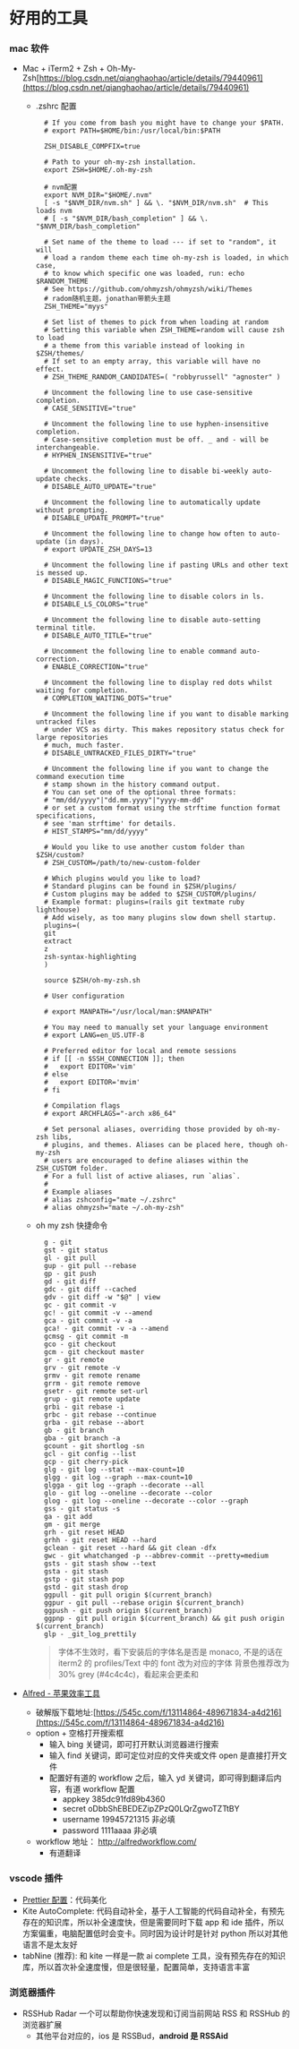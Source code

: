 # 好用的工具

### mac 软件

- Mac + iTerm2 + Zsh + Oh-My-Zsh[https://blog.csdn.net/qianghaohao/article/details/79440961](https://blog.csdn.net/qianghaohao/article/details/79440961)

  - .zshrc 配置

    ```
      # If you come from bash you might have to change your $PATH.
      # export PATH=$HOME/bin:/usr/local/bin:$PATH

      ZSH_DISABLE_COMPFIX=true

      # Path to your oh-my-zsh installation.
      export ZSH=$HOME/.oh-my-zsh

      # nvm配置
      export NVM_DIR="$HOME/.nvm"
      [ -s "$NVM_DIR/nvm.sh" ] && \. "$NVM_DIR/nvm.sh"  # This loads nvm
      # [ -s "$NVM_DIR/bash_completion" ] && \. "$NVM_DIR/bash_completion"

      # Set name of the theme to load --- if set to "random", it will
      # load a random theme each time oh-my-zsh is loaded, in which case,
      # to know which specific one was loaded, run: echo $RANDOM_THEME
      # See https://github.com/ohmyzsh/ohmyzsh/wiki/Themes
      # radom随机主题，jonathan带箭头主题
      ZSH_THEME="myys"

      # Set list of themes to pick from when loading at random
      # Setting this variable when ZSH_THEME=random will cause zsh to load
      # a theme from this variable instead of looking in $ZSH/themes/
      # If set to an empty array, this variable will have no effect.
      # ZSH_THEME_RANDOM_CANDIDATES=( "robbyrussell" "agnoster" )

      # Uncomment the following line to use case-sensitive completion.
      # CASE_SENSITIVE="true"

      # Uncomment the following line to use hyphen-insensitive completion.
      # Case-sensitive completion must be off. _ and - will be interchangeable.
      # HYPHEN_INSENSITIVE="true"

      # Uncomment the following line to disable bi-weekly auto-update checks.
      # DISABLE_AUTO_UPDATE="true"

      # Uncomment the following line to automatically update without prompting.
      # DISABLE_UPDATE_PROMPT="true"

      # Uncomment the following line to change how often to auto-update (in days).
      # export UPDATE_ZSH_DAYS=13

      # Uncomment the following line if pasting URLs and other text is messed up.
      # DISABLE_MAGIC_FUNCTIONS="true"

      # Uncomment the following line to disable colors in ls.
      # DISABLE_LS_COLORS="true"

      # Uncomment the following line to disable auto-setting terminal title.
      # DISABLE_AUTO_TITLE="true"

      # Uncomment the following line to enable command auto-correction.
      # ENABLE_CORRECTION="true"

      # Uncomment the following line to display red dots whilst waiting for completion.
      # COMPLETION_WAITING_DOTS="true"

      # Uncomment the following line if you want to disable marking untracked files
      # under VCS as dirty. This makes repository status check for large repositories
      # much, much faster.
      # DISABLE_UNTRACKED_FILES_DIRTY="true"

      # Uncomment the following line if you want to change the command execution time
      # stamp shown in the history command output.
      # You can set one of the optional three formats:
      # "mm/dd/yyyy"|"dd.mm.yyyy"|"yyyy-mm-dd"
      # or set a custom format using the strftime function format specifications,
      # see 'man strftime' for details.
      # HIST_STAMPS="mm/dd/yyyy"

      # Would you like to use another custom folder than $ZSH/custom?
      # ZSH_CUSTOM=/path/to/new-custom-folder

      # Which plugins would you like to load?
      # Standard plugins can be found in $ZSH/plugins/
      # Custom plugins may be added to $ZSH_CUSTOM/plugins/
      # Example format: plugins=(rails git textmate ruby lighthouse)
      # Add wisely, as too many plugins slow down shell startup.
      plugins=(
      git
      extract
      z
      zsh-syntax-highlighting
      )

      source $ZSH/oh-my-zsh.sh

      # User configuration

      # export MANPATH="/usr/local/man:$MANPATH"

      # You may need to manually set your language environment
      # export LANG=en_US.UTF-8

      # Preferred editor for local and remote sessions
      # if [[ -n $SSH_CONNECTION ]]; then
      #   export EDITOR='vim'
      # else
      #   export EDITOR='mvim'
      # fi

      # Compilation flags
      # export ARCHFLAGS="-arch x86_64"

      # Set personal aliases, overriding those provided by oh-my-zsh libs,
      # plugins, and themes. Aliases can be placed here, though oh-my-zsh
      # users are encouraged to define aliases within the ZSH_CUSTOM folder.
      # For a full list of active aliases, run `alias`.
      #
      # Example aliases
      # alias zshconfig="mate ~/.zshrc"
      # alias ohmyzsh="mate ~/.oh-my-zsh"
    ```

  - oh my zsh 快捷命令
    ```
      g - git
      gst - git status
      gl - git pull
      gup - git pull --rebase
      gp - git push
      gd - git diff
      gdc - git diff --cached
      gdv - git diff -w "$@" | view
      gc - git commit -v
      gc! - git commit -v --amend
      gca - git commit -v -a
      gca! - git commit -v -a --amend
      gcmsg - git commit -m
      gco - git checkout
      gcm - git checkout master
      gr - git remote
      grv - git remote -v
      grmv - git remote rename
      grrm - git remote remove
      gsetr - git remote set-url
      grup - git remote update
      grbi - git rebase -i
      grbc - git rebase --continue
      grba - git rebase --abort
      gb - git branch
      gba - git branch -a
      gcount - git shortlog -sn
      gcl - git config --list
      gcp - git cherry-pick
      glg - git log --stat --max-count=10
      glgg - git log --graph --max-count=10
      glgga - git log --graph --decorate --all
      glo - git log --oneline --decorate --color
      glog - git log --oneline --decorate --color --graph
      gss - git status -s
      ga - git add
      gm - git merge
      grh - git reset HEAD
      grhh - git reset HEAD --hard
      gclean - git reset --hard && git clean -dfx
      gwc - git whatchanged -p --abbrev-commit --pretty=medium
      gsts - git stash show --text
      gsta - git stash
      gstp - git stash pop
      gstd - git stash drop
      ggpull - git pull origin $(current_branch)
      ggpur - git pull --rebase origin $(current_branch)
      ggpush - git push origin $(current_branch)
      ggpnp - git pull origin $(current_branch) && git push origin $(current_branch)
      glp - _git_log_prettily
    ```
    > 字体不生效时，看下安装后的字体名是否是 monaco, 不是的话在 iterm2 的 profiles/Text 中的 font 改为对应的字体
    > 背景色推荐改为 30% grey (#4c4c4c)，看起来会更柔和

- [Alfred - 苹果效率工具](https://www.cnblogs.com/chanshuyi/p/the_efficient_app_alfred.html)
  - 破解版下载地址:[https://545c.com/f/13114864-489671834-a4d216](https://545c.com/f/13114864-489671834-a4d216)
  - option + 空格打开搜索框
    - 输入 bing 关键词，即可打开默认浏览器进行搜索
    - 输入 find 关键词，即可定位对应的文件夹或文件 open 是直接打开文件
    - 配置好有道的 workflow 之后，输入 yd 关键词，即可得到翻译后内容，有道 workflow 配置
      - appkey 385dc91fd89b4360
      - secret oDbbShEBEDEZipZPzQ0LQrZgwoTZTtBY
      - username 19945721315 非必填
      - password 1111aaaa 非必填
  - workflow 地址： http://alfredworkflow.com/
    - 有道翻译

### vscode 插件

- [Prettier 配置](https://zhuanlan.zhihu.com/p/37478644)：代码美化
- Kite AutoComplete: 代码自动补全，基于人工智能的代码自动补全，有预先存在的知识库，所以补全速度快，但是需要同时下载 app 和 ide 插件，所以方案偏重，电脑配置低时会变卡。同时因为设计时是针对 python 所以对其他语言不是太友好
- tabNine (推荐): 和 kite 一样是一款 ai complete 工具，没有预先存在的知识库，所以首次补全速度慢，但是很轻量，配置简单，支持语言丰富

### 浏览器插件

- RSSHub Radar 一个可以帮助你快速发现和订阅当前网站 RSS 和 RSSHub 的浏览器扩展
  - 其他平台对应的，ios 是 RSSBud，**android 是 RSSAid**
